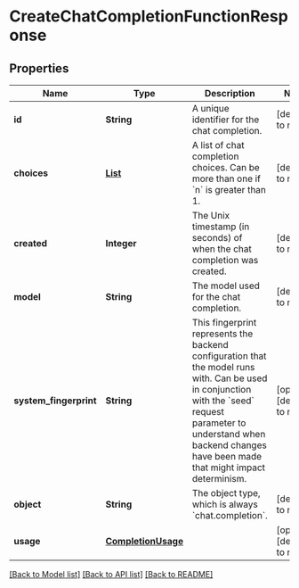 # CreateChatCompletionFunctionResponse
## Properties

| Name | Type | Description | Notes |
|------------ | ------------- | ------------- | -------------|
| **id** | **String** | A unique identifier for the chat completion. | [default to null] |
| **choices** | [**List**](CreateChatCompletionFunctionResponse_choices_inner.md) | A list of chat completion choices. Can be more than one if &#x60;n&#x60; is greater than 1. | [default to null] |
| **created** | **Integer** | The Unix timestamp (in seconds) of when the chat completion was created. | [default to null] |
| **model** | **String** | The model used for the chat completion. | [default to null] |
| **system\_fingerprint** | **String** | This fingerprint represents the backend configuration that the model runs with.  Can be used in conjunction with the &#x60;seed&#x60; request parameter to understand when backend changes have been made that might impact determinism.  | [optional] [default to null] |
| **object** | **String** | The object type, which is always &#x60;chat.completion&#x60;. | [default to null] |
| **usage** | [**CompletionUsage**](CompletionUsage.md) |  | [optional] [default to null] |

[[Back to Model list]](../README.md#documentation-for-models) [[Back to API list]](../README.md#documentation-for-api-endpoints) [[Back to README]](../README.md)

